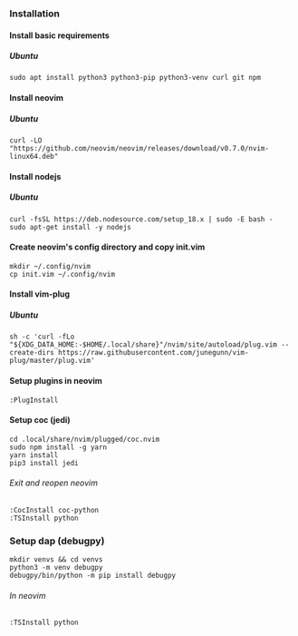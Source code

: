 ### Installation

#### Install basic requirements
##### Ubuntu
```
sudo apt install python3 python3-pip python3-venv curl git npm
```

#### Install neovim
##### Ubuntu
```
curl -LO "https://github.com/neovim/neovim/releases/download/v0.7.0/nvim-linux64.deb"
```

#### Install nodejs
##### Ubuntu
```
curl -fsSL https://deb.nodesource.com/setup_18.x | sudo -E bash -
sudo apt-get install -y nodejs
```

#### Create neovim's config directory and copy init.vim
```
mkdir ~/.config/nvim
cp init.vim ~/.config/nvim
```

#### Install vim-plug
##### Ubuntu
```
sh -c 'curl -fLo "${XDG_DATA_HOME:-$HOME/.local/share}"/nvim/site/autoload/plug.vim --create-dirs https://raw.githubusercontent.com/junegunn/vim-plug/master/plug.vim'
```

#### Setup plugins in neovim
```
:PlugInstall
```

#### Setup coc (jedi)
```
cd .local/share/nvim/plugged/coc.nvim
sudo npm install -g yarn
yarn install
pip3 install jedi
```

###### Exit and reopen neovim
```
:CocInstall coc-python
:TSInstall python
```

### Setup dap (debugpy)
```
mkdir venvs && cd venvs
python3 -m venv debugpy
debugpy/bin/python -m pip install debugpy
```
###### In neovim
```
:TSInstall python
```

```
